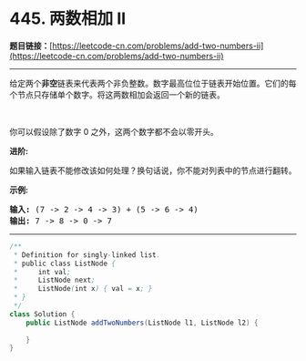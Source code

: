 # 445. 两数相加 II

**题目链接：**[https://leetcode-cn.com/problems/add-two-numbers-ii](https://leetcode-cn.com/problems/add-two-numbers-ii)

---

<div class="content__1Y2H">
 <div class="notranslate">
  <p>给定两个<strong>非空</strong>链表来代表两个非负整数。数字最高位位于链表开始位置。它们的每个节点只存储单个数字。将这两数相加会返回一个新的链表。</p> 
  <p>&nbsp;</p> 
  <p>你可以假设除了数字 0 之外，这两个数字都不会以零开头。</p> 
  <p><strong>进阶:</strong></p> 
  <p>如果输入链表不能修改该如何处理？换句话说，你不能对列表中的节点进行翻转。</p> 
  <p><strong>示例:</strong></p> 
  <pre class="language-text"><strong>输入:</strong> (7 -&gt; 2 -&gt; 4 -&gt; 3) + (5 -&gt; 6 -&gt; 4)
<strong>输出:</strong> 7 -&gt; 8 -&gt; 0 -&gt; 7
</pre> 
 </div>
</div>

---

```java
/**
 * Definition for singly-linked list.
 * public class ListNode {
 *     int val;
 *     ListNode next;
 *     ListNode(int x) { val = x; }
 * }
 */
class Solution {
    public ListNode addTwoNumbers(ListNode l1, ListNode l2) {
        
    }
}
```